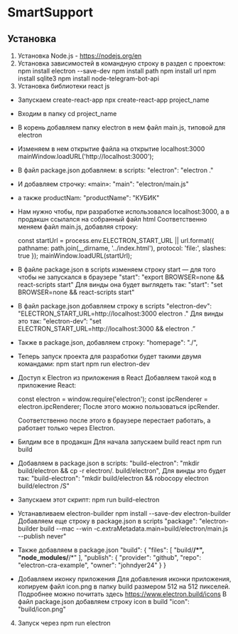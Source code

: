 # SmartSupport

## Установка
1. Установка Node.js - https://nodejs.org/en
2. Установка зависимостей в командную строку в раздел с проектом:
  npm install electron --save-dev
  npm install path
  npm install url
  npm install sqlite3
  npm install node-telegram-bot-api
3. Установка библиотеки react js
  - Запускаем create-react-app
    npx create-react-app project_name
  - Входим в папку
    cd project_name
  - В корень добавляем папку electron в нем файл main.js, типовой для electron
  - Изменяем в нем открытие файла на открытие localhost:3000
    mainWindow.loadURL('http://localhost:3000');
  - В файл package.json добавляем: в scripts:
    "electron": "electron ."
  - И добавляем строчку: «main»:
    "main": "electron/main.js"
  - а также productNam:
    "productName": "КУБИК"
  - Нам нужно чтобы, при разработке использовался localhost:3000, а в продакшн ссылался на собранный файл html
    Соответственно меняем файл main.js, добавляя строку:

      const startUrl = process.env.ELECTRON_START_URL || url.format({
        pathname: path.join(__dirname, '../index.html'),
        protocol: 'file:',
        slashes: true
      });
      mainWindow.loadURL(startUrl);
  - В файле package.json в scripts изменяем строку start — для того чтобы не запускался в браузере
    "start": "export BROWSER=none && react-scripts start"
    Для винды она будет выглядеть так:
    "start": "set BROWSER=none && react-scripts start"
  - В файл package.json добавляем строку в scripts
    "electron-dev": "ELECTRON_START_URL=http://localhost:3000 electron ."
    Для винды это так:
    ”electron-dev”: "set ELECTRON_START_URL=http://localhost:3000 && electron .”
  - Также в package.json, добавляем строку:
    "homepage": "./",
  - Теперь запуск проекта для разработки будет такими двумя командами:
    npm start
    npm run electron-dev
  - Доступ к Electron из приложения в React
    Добавляем такой код в приложение React:

    const electron = window.require('electron');
    const ipcRenderer  = electron.ipcRenderer;
    После этого можно пользоваться ipcRender.

    Соответственно после этого в браузере перестает работать, а работает только через Electron.
  - Билдим все в продакшн
    Для начала запускаем build react
    npm run build
  - Добавляем в package.json в scripts:
    "build-electron": "mkdir build/electron && cp -r electron/. build/electron",
    Для винды это будет так:
    "build-electron": "mkdir build/electron && robocopy electron build/electron /S"
  - Запускаем этот скрипт:
    npm run build-electron
  - Устанавливаем electron-builder
    npm install --save-dev electron-builder
    Добавляем еще строку в package.json в scripts
    "package": "electron-builder build --mac --win -c.extraMetadata.main=build/electron/main.js --publish never"
  - Также добавляем в package.json
      "build": {
        "files": [
          "build/**/*",
          "node_modules/**/*"
        ],
        "publish": {
          "provider": "github",
          "repo": "electron-cra-example",
          "owner": "johndyer24"
        }
      }
  - Добавляем иконку приложения
    Для добавления иконки приложения, копируем файл icon.png в папку build размером 512 на 512 пикселей.
    Подробнее можно почитать здесь https://www.electron.build/icons
    В файл package.json добавляем строку icon в build
    "icon": "build/icon.png"
4. Запуск через npm run electron